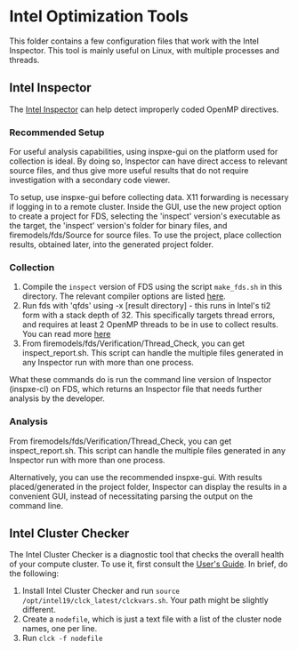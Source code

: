 # Intel Optimization Tools

This folder contains a few configuration files that work with the Intel Inspector. This tool is mainly useful on Linux, with multiple processes and threads.

## Intel Inspector

The [Intel Inspector](https://software.intel.com/en-us/node/622387) can help detect improperly coded OpenMP directives.

### Recommended Setup

For useful analysis capabilities, using inspxe-gui on the platform used for collection is ideal. By doing so, Inspector can have direct access to relevant source files, and thus give more useful results that do not require investigation with a secondary code viewer. 

To setup, use inspxe-gui before collecting data. X11 forwarding is necessary if logging in to a remote cluster. Inside the GUI, use the new project option to create a project for FDS, selecting the 'inspect' version's executable as the target, the 'inspect' version's folder for binary files, and firemodels/fds/Source for source files. To use the project, place collection results, obtained later, into the generated project folder.

### Collection

1. Compile the `inspect` version of FDS using the script `make_fds.sh` in this directory. The relevant compiler options are listed [here](https://software.intel.com/en-us/inspector-user-guide-linux-building-applications).
2. Run fds with 'qfds' using -x [result directory] - this runs in Intel's ti2 form with a stack depth of 32. This specifically targets thread errors, and requires at least 2 OpenMP threads to be in use to collect results. You can read more [here](https://software.intel.com/en-us/inspector-user-guide-linux-threading-error-analysis-types)
3. From firemodels/fds/Verification/Thread_Check, you can get inspect_report.sh. This script can handle the multiple files generated in any Inspector run with more than one process. 

What these commands do is run the command line version of Inspector (inspxe-cl) on FDS, which returns an Inspector file that needs further analysis by the developer.

### Analysis

From firemodels/fds/Verification/Thread_Check, you can get inspect_report.sh. This script can handle the multiple files generated in any Inspector run with more than one process.

Alternatively, you can use the recommended inspxe-gui. With results placed/generated in the project folder, Inspector can display the results in a convenient GUI, instead of necessitating parsing the output on the command line.

## Intel Cluster Checker

The Intel Cluster Checker is a diagnostic tool that checks the overall health of your compute cluster. To use it, first consult the [User's Guide](https://software.intel.com/en-us/cluster-checker-user-guide-2019-beta). In brief, do the following:

   1. Install Intel Cluster Checker and run `source /opt/intel19/clck_latest/clckvars.sh`. Your path might be slightly different.
   2. Create a `nodefile`, which is just a text file with a list of the cluster node names, one per line.
   3. Run `clck -f nodefile`

